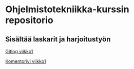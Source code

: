 # Ohjelmistotekniikka-kurssin repositorio
## Sisältää laskarit ja harjoitustyön
[Gitlog viikko1](https://github.com/puuro-maria/ot-harjoitustyo/blob/master/laskarit/viikko1/gitlog.txt)

[Komentorivi viikko1](https://github.com/puuro-maria/ot-harjoitustyo/blob/master/laskarit/viikko1/komentorivi.txt)
